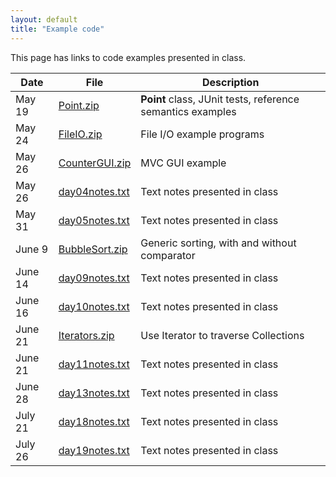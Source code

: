 ```yaml
---
layout: default
title: "Example code"
---
```


This page has links to code examples presented in class.

Date | File | Description
---- | ---- | -----------
May 19 | [Point.zip](Point.zip) | **Point** class, JUnit tests, reference semantics examples
May 24 | [FileIO.zip](FileIO.zip) | File I/O example programs
May 26 | [CounterGUI.zip](CounterGUI.zip) | MVC GUI example
May 26 | [day04notes.txt](day04notes.txt) | Text notes presented in class
May 31 | [day05notes.txt](day05notes.txt) | Text notes presented in class
June 9 | [BubbleSort.zip](BubbleSort.zip) | Generic sorting, with and without comparator
June 14 | [day09notes.txt](day09notes.txt) | Text notes presented in class
June 16 | [day10notes.txt](day10notes.txt) | Text notes presented in class
June 21 | [Iterators.zip](Iterators.zip) | Use Iterator to traverse Collections
June 21 | [day11notes.txt](day11notes.txt) | Text notes presented in class
June 28 | [day13notes.txt](day13notes.txt) | Text notes presented in class
July 21 | [day18notes.txt](day18notes.txt) | Text notes presented in class
July 26 | [day19notes.txt](day19notes.txt) | Text notes presented in class

